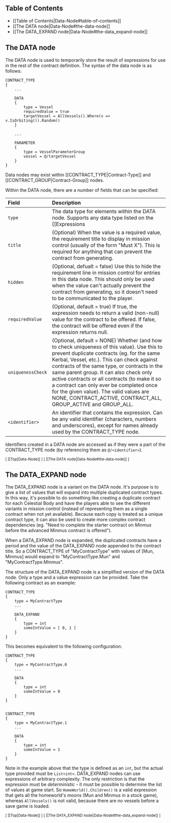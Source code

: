 ## Table of Contents

* [[Table of Contents|Data-Node#table-of-contents]]
* [[The DATA node|Data-Node#the-data-node]]
* [[The DATA_EXPAND node|Data-Node#the-data_expand-node]]

## The DATA node

The DATA node is used to temporarily store the result of expressions for use in the rest of the contract definition.  The syntax of the data node is as follows:
```
CONTRACT_TYPE
{
    ...

    DATA
    {
        type = Vessel
        requiredValue = true
        targetVessel = AllVessels().Where(v => v.IsOrbiting()).Random()
    }

    ...

    PARAMETER
    {
        type = VesselParameterGroup
        vessel = @/targetVessel
    }
}
```
Data nodes may exist within [[CONTRACT_TYPE|Contract-Type]] and [[CONTRACT_GROUP|Contract-Group]] nodes.

Within the DATA node, there are a number of fields that can be specified:

| Field | Description |
| :--- | :--- |
| `type` | The data type for elements within the DATA node.  Supports any data type listed on the [[Expressions|Expressions]] page. |
| `title` | (Optional) When the value is a required value, the requirement title to display in mission control (usually of the form "Must X").  This is required for anything that can prevent the contract from generating.  |
| `hidden` | (Optional, defualt = false) Use this to hide the requirement line in mission control for entries in this data node.  This should only be used when the value can't actually prevent the contract from generating, so it doesn't need to be communicated to the player.  |
| `requiredValue` | (Optional, default = true) If true, the expression needs to return a valid (non-null) value for the contract to be offered.  If false, the contract will be offered even if the expression returns null. |
| `uniquenessCheck` | (Optional, default = NONE) Whether (and how to check uniqueness of this value).  Use this to prevent duplicate contracts (eg. for the same Kerbal, Vessel, etc.).  This can check against contracts of the same type, or contracts in the same parent group.  It can also check only active contracts or all contracts (to make it so a contract can only ever be completed once for the given value).  The valid values are NONE, CONTRACT_ACTIVE, CONTRACT_ALL, GROUP_ACTIVE and GROUP_ALL. |
| `<identifier>` | An identifier that contains the expression.  Can be any valid identifier (characters, numbers and underscores), except for names already used by the CONTRACT_TYPE node. |

Identifiers created in a DATA node are accessed as if they were a part of the CONTRACT_TYPE node (by referencing them as `@/<identifier>`).

<sub>[ [[Top|Data-Node]] ] [ [[The DATA node|Data-Node#the-data-node]] ]</sub>

## The DATA_EXPAND node

The DATA_EXPAND node is a variant on the DATA node.  It's purpose is to give a list of values that will expand into multiple duplicated contract types.  In this way, it's possible to do something like creating a duplicate contract for each Celestial Body and have the players able to see the different variants in mission control (instead of representing them as a single contract when not yet available).  Because each copy is treated as a unique contract type, it can also be used to create more complex contract dependencies (eg. "Need to complete the starter contract on *Minmus* before the advanced Minmus contract is offered").

When a DATA_EXPAND node is expanded, the duplicated contracts have a period and the value of the DATA_EXPAND node appended to the contract title.  So a CONTRACT_TYPE of "MyContractType" with values of [Mun, Minmus] would expand to "MyContractType.Mun" and "MyContractType.Minmus".

The structure of the DATA_EXPAND node is a simplified version of the DATA node.  Only a type and a value expression can be provided.  Take the following contract as an example:
```
CONTRACT_TYPE
{
    type = MyContractType
    ...

    DATA_EXPAND
    {
        type = int
        someIntValue = [ 0, 1 ]
    }
}
```
This becomes equivalent to the following configuration:
```
CONTRACT_TYPE
{
    type = MyContractType.0
    ...

    DATA
    {
        type = int
        someIntValue = 0
    }
}


CONTRACT_TYPE
{
    type = MyContractType.1
    ...

    DATA
    {
        type = int
        someIntValue = 1
    }
}
```
Note in the example above that the type is defined as an `int`, but the actual type provided must be `List<int>`.  DATA_EXPAND nodes can use expressions of arbitrary complexity.  The only restriction is that the expression must be *deterministic* - it must be possible to determine the list of values at game start.  So `HomeWorld().Children()` is a valid expression that gets all the homeworld's moons (Mun and Minmus in a stock game), whereas `AllVessels()` is not valid, because there are no vessels before a save game is loaded.

<sub>[ [[Top|Data-Node]] ] [ [[The DATA_EXPAND node|Data-Node#the-data_expand-node]] ]</sub>

